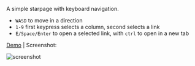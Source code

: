 A simple starpage with keyboard navigation.

- `WASD` to move in a direction
- `1-9` first keypress selects a column, second selects a link
- `E/Space/Enter` to open a selected link, with `ctrl` to open in a new tab

[Demo](https://cdn.rawgit.com/Farow/startpage/master/index.html) | Screenshot:

![screenshot](http://i.imgur.com/QsQWp1q.png)
